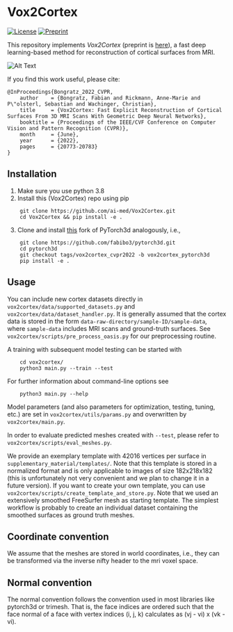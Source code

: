 # Vox2Cortex

[![License](https://img.shields.io/badge/license-GPLv3-blue.svg)](LICENSE)
[![Preprint](https://img.shields.io/badge/arXiv-2203.09446-b31b1b)](https://arxiv.org/abs/2203.09446)

This repository implements *Vox2Cortex* (preprint is [here](https://arxiv.org/abs/2203.09446)), a fast deep learning-based method for reconstruction of cortical surfaces from MRI.

![Alt Text](https://github.com/ai-med/Vox2Cortex/blob/main/demo/cortex_surfaces.gif)

If you find this work useful, please cite:
```
@InProceedings{Bongratz_2022_CVPR,
    author    = {Bongratz, Fabian and Rickmann, Anne-Marie and P\"olsterl, Sebastian and Wachinger, Christian},
    title     = {Vox2Cortex: Fast Explicit Reconstruction of Cortical Surfaces From 3D MRI Scans With Geometric Deep Neural Networks},
    booktitle = {Proceedings of the IEEE/CVF Conference on Computer Vision and Pattern Recognition (CVPR)},
    month     = {June},
    year      = {2022},
    pages     = {20773-20783}
}
```

## Installation
1. Make sure you use python 3.8
2. Install this (Vox2Cortex) repo using pip
```
    git clone https://github.com/ai-med/Vox2Cortex.git
    cd Vox2Cortex && pip install -e .
```
3. Clone and install [this](https://github.com/fabibo3/pytorch3d/tree/vox2cortex_cvpr2022) fork of PyTorch3d analogously, i.e.,
```
    git clone https://github.com/fabibo3/pytorch3d.git
    cd pytorch3d
    git checkout tags/vox2cortex_cvpr2022 -b vox2cortex_pytorch3d
    pip install -e .
```

## Usage
You can include new cortex datasets directly in `vox2cortex/data/supported_datasets.py` and `vox2cortex/data/dataset_handler.py`. It is generally assumed that the cortex data is stored in the form `data-raw-directory/sample-ID/sample-data`, where `sample-data` includes MRI scans and ground-truth surfaces. See `vox2cortex/scripts/pre_process_oasis.py` for our preprocessing routine.

A training with subsequent model testing can be started with
```
    cd vox2cortex/
    python3 main.py --train --test
```
For further information about command-line options see
```
    python3 main.py --help
```
Model parameters (and also parameters for optimization, testing, tuning, etc.) are set in `vox2cortex/utils/params.py` and overwritten by `vox2cortex/main.py`.

In order to evaluate predicted meshes created with `--test`, please refer to `vox2cortex/scripts/eval_meshes.py`.

We provide an exemplary template with 42016 vertices per surface in `supplementary_material/templates/`. Note that this template is stored in a normalized format and is only applicable to images of size 182x218x182 (this is unfortunately not very convenient and we plan to change it in a future version). If you want to create your own template, you can use `vox2cortex/scripts/create_template_and_store.py`. Note that we used an extensively smoothed FreeSurfer mesh as starting template. The simplest workflow is probably to create an individual dataset containing the smoothed surfaces as ground truth meshes.

## Coordinate convention
We assume that the meshes are stored in world coordinates, i.e., they can be transformed via the inverse nifty header to the mri voxel space.

## Normal convention
The normal convention follows the convention used in most libraries like
pytorch3d or trimesh. That is, the face indices are ordered such that the face
normal of a face with vertex indices (i, j, k) calculates as (vj - vi) x (vk - vi).
